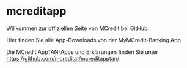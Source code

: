 # mcreditapp

Willkommen zur offiziellen Seite von MCredit bei GitHub.

Hier finden Sie alle App-Downloads von der MyMCredit-Banking App

Die MCredit AppTAN-Apps und Erklärungen finden Sie unter https://github.com/mcreditat/mcreditapptan/

